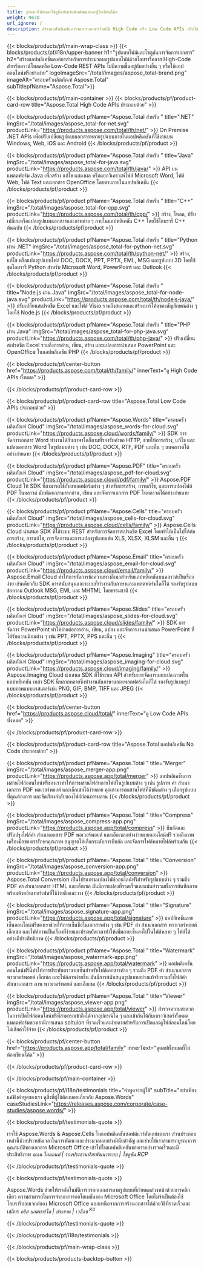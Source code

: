 ```yaml
---
title: รูปแบบไฟล์และโซลูชันสำหรับนักพัฒนาและผู้ไม่เขียนโค้ด
weight: 9630
url_ignore: /
description: สร้างแอปพลิเคชันการจัดการเอกสารโดยใช้ High Code หรือ Low Code APIs หรือใช้แอปพลิเคชันแบบ cross-platform เพื่อดู วิเคราะห์ ตรวจสอบ หรือแปลงไฟล์รูปแบบ 100+ รูปแบบของไฟล์
---
```


{{< blocks/products/pf/main-wrap-class >}}
{{< blocks/products/pf/i18n/upper-banner h1="รูปแบบไฟล์และโซลูชันการจัดการเอกสาร" h2="สร้างแอปพลิเคชันองค์กรสำหรับการประมวลผลรูปแบบไฟล์ด้วยไลบรารีคลาส High-Code สำหรับดาวน์โหลดหรือ Low-Code REST APIs ไม่มีความขึ้นอยู่กับอย่างอื่น ๆ หรือใช้แอปออนไลน์ฟรีอย่างง่าย" logoImageSrc="/total/images/aspose_total-brand.png" imageAlt="ครอบครัวผลิตภัณฑ์ Aspose.Total" subTitlepfName="Aspose.Total">}}

{{< blocks/products/pf/main-container >}}
{{< blocks/products/pf/product-card-row title="Aspose.Total High Code APIs ประกอบด้วย" >}}

{{< blocks/products/pf/product pfName="Aspose.Total สำหรับ " title=".NET" imgSrc="/total/images/aspose_total-for-net.svg" productLink="https://products.aspose.com/total/th/net/" >}}
On Premise .NET APIs เพื่อปรับเปลี่ยนรูปแบบเอกสารหลายรูปแบบภายในแอปพลิเคชันที่ใช้งานบน Windows, Web, iOS และ Android
{{< /blocks/products/pf/product >}}

{{< blocks/products/pf/product pfName="Aspose.Total สำหรับ " title="Java" imgSrc="/total/images/aspose_total-for-java.svg" productLink="https://products.aspose.com/total/th/java/" >}}
API บนแพลตฟอร์ม Java เพื่อสร้าง แก้ไข แสดงผล หรือแยกวิเคราะห์ไฟล์ Microsoft Word, ไฟล์ Web, ไฟล์ Text และเอกสาร OpenOffice โดยตรงภายในแอปพลิเคชัน
{{< /blocks/products/pf/product >}}

{{< blocks/products/pf/product pfName="Aspose.Total สำหรับ " title="C++" imgSrc="/total/images/aspose_total-for-cpp.svg" productLink="https://products.aspose.com/total/th/cpp/" >}}
สร้าง, โหลด, ปรับเปลี่ยนหรือแปลงรูปแบบเอกสารและภาพต่าง ๆ ภายในแอปพลิเคชัน C++ โดยใช้ไลบรารี C++ ต้นฉบับ
{{< /blocks/products/pf/product >}}

{{< blocks/products/pf/product pfName="Aspose.Total สำหรับ " title="Python ผ่าน .NET" imgSrc="/total/images/aspose_total-for-python-net.svg" productLink="https://products.aspose.com/total/th/python-net/" >}}
สร้าง, แก้ไข หรือแปลงรูปแบบไฟล์ DOC, DOCX, PPT, PPTX, EML, MSG และรูปแบบ 3D โดยใช้ชุดไลบรารี Python สำหรับ Microsoft Word, PowerPoint และ Outlook
{{< /blocks/products/pf/product >}}

{{< blocks/products/pf/product pfName="Aspose.Total สำหรับ " title="Node.js ผ่าน Java" imgSrc="/total/images/aspose_total-for-node-java.svg" productLink="https://products.aspose.com/total/th/nodejs-java/" >}}
ปรับเปลี่ยนสเปรดชีต Excel และไฟล์ Visio รวมถึงสแกนและสร้างบาร์โค้ดของสัญลักษณ์ต่าง ๆ โดยใช้ Node.js
{{< /blocks/products/pf/product >}}

{{< blocks/products/pf/product pfName="Aspose.Total สำหรับ " title="PHP ผ่าน Java" imgSrc="/total/images/aspose_total-for-php-java.svg" productLink="https://products.aspose.com/total/th/php-java/" >}}
ปรับเปลี่ยนสเปรดชีต Excel รวมถึงการอ่าน, เขียน, สร้าง และแปลงการนำเสนอ PowerPoint และ OpenOffice ในแอปพลิเคชัน PHP
{{< /blocks/products/pf/product >}}

{{< blocks/products/pf/center-button href="https://products.aspose.com/total/th/family/" innerText="ดู High Code APIs ทั้งหมด" >}}

{{< /blocks/products/pf/product-card-row >}}

{{< blocks/products/pf/product-card-row title="Aspose.Total Low Code APIs ประกอบด้วย" >}}

{{< blocks/products/pf/product pfName="Aspose.Words" title="ครอบครัวผลิตภัณฑ์ Cloud" imgSrc="/total/images/aspose_words-for-cloud.svg" productLink="https://products.aspose.cloud/words/family/" >}}
SDK การจัดการเอกสาร Word ทำงานได้กับภาษาใดก็ตามที่รองรับคำขอ HTTP, ช่วยให้การสร้าง, แก้ไข และแปลงเอกสาร Word ในรูปแบบต่าง ๆ เช่น DOC, DOCX, RTF, PDF และอื่น ๆ บนคลาวด์ได้อย่างง่ายดาย
{{< /blocks/products/pf/product >}}

{{< blocks/products/pf/product pfName="Aspose.PDF" title="ครอบครัวผลิตภัณฑ์ Cloud" imgSrc="/total/images/aspose_pdf-for-cloud.svg" productLink="https://products.aspose.cloud/pdf/family/" >}}
Aspose.PDF Cloud ให้ SDK ที่สามารถใช้กับแพลตฟอร์มต่าง ๆ สำหรับการสร้าง, การแก้ไข, และการแปลงไฟล์ PDF ในคลาวด์ นักพัฒนาสามารถอ่าน, เขียน และจัดการเอกสาร PDF ในคลาวด์ได้อย่างง่ายดาย
{{< /blocks/products/pf/product >}}

{{< blocks/products/pf/product pfName="Aspose.Cells" title="ครอบครัวผลิตภัณฑ์ Cloud" imgSrc="/total/images/aspose_cells-for-cloud.svg" productLink="https://products.aspose.cloud/cells/family/" >}}
Aspose.Cells Cloud นำเสนอ SDK ที่ใช้ระบบ REST สำหรับการจัดการสเปรดชีต Excel โดยทำให้เป็นไปได้ต่อการสร้าง, การแก้ไข, การจัดการและการแปลงรูปแบบเช่น XLS, XLSX, XLSM และอื่น ๆ
{{< /blocks/products/pf/product >}}

{{< blocks/products/pf/product pfName="Aspose.Email" title="ครอบครัวผลิตภัณฑ์ Cloud" imgSrc="/total/images/aspose_email-for-cloud.svg" productLink="https://products.aspose.cloud/email/family/" >}}
Aspose.Email Cloud ทำให้การจัดการข้อความทางอีเมลสำหรับแอปพลิเคชันบนคลาวด์เป็นเรื่องง่าย เช่นเดียวกับ SDK การสนับสนุนและระบบที่ทำงานกับภาษาและแพลตฟอร์มใดก็ได้ รองรับรูปแบบข้อความ Outlook MSG, EML และ MHTML โดยธรรมชาติ
{{< /blocks/products/pf/product >}}

{{< blocks/products/pf/product pfName="Aspose.Slides" title="ครอบครัวผลิตภัณฑ์ Cloud" imgSrc="/total/images/aspose_slides-for-cloud.svg" productLink="https://products.aspose.cloud/slides/family/" >}}
SDK การจัดการ PowerPoint ทำให้ง่ายต่อการอ่าน, เขียน, แปลง และจัดการงานนำเสนอ PowerPoint ที่ได้รับความนิยมต่าง ๆ เช่น PPT, PPTX, PPS และอื่น ๆ
{{< /blocks/products/pf/product >}}

{{< blocks/products/pf/product pfName="Aspose.Imaging" title="ครอบครัวผลิตภัณฑ์ Cloud" imgSrc="/total/images/aspose_imaging-for-cloud.svg" productLink="https://products.aspose.cloud/imaging/family/" >}}
Aspose.Imaging Cloud นำเสนอ SDK ที่ใช้ระบบ API สำหรับการจัดการและแปลงภาพในแอปพลิเคชัน เหล่า SDK นี้หลากหลายซึ่งทำงานกับภาษาและแพลตฟอร์มใดก็ได้ รองรับรูปแบบรูปแบบภาพแบบแรสเตอร์เช่น PNG, GIF, BMP, TIFF และ JPEG
{{< /blocks/products/pf/product >}}

{{< blocks/products/pf/center-button href="https://products.aspose.cloud/total/" innerText="ดู Low Code APIs ทั้งหมด" >}}

{{< /blocks/products/pf/product-card-row >}}

{{< blocks/products/pf/product-card-row title="Aspose.Total แอปพลิเคชัน No Code ประกอบด้วย" >}}

{{< blocks/products/pf/product pfName="Aspose.Total " title="Merger" imgSrc="/total/images/aspose_merger-app.png" productLink="https://products.aspose.app/total/merger" >}}
แอปพลิเคชันการผสานไฟล์ออนไลน์ฟรีของเราทำให้การผสานไฟล์หลายไฟล์ในรูปแบบต่าง ๆ เช่น รูปภาพ คำ สำเนาเอกสาร PDF พอเวอร์พอยต์ และเอ็กเซลได้ง่ายดาย คุณสามารถผสานไฟล์ที่มีชนิดต่าง ๆ เลือกรูปแบบที่คุณต้องการ และจัดเรียงลำดับของไฟล์ก่อนการผสาน
{{< /blocks/products/pf/product >}}

{{< blocks/products/pf/product pfName="Aspose.Total " title="Compress" imgSrc="/total/images/aspose_compress-app.png" productLink="https://products.aspose.app/total/compress" >}}
บีบอัดและปรับปรุงไฟล์คำ สำเนาเอกสาร PDF พอเวอร์พอยต์ และเอ็กเซลอย่างง่ายดายออนไลน์ฟรี รวมถึงภาพ เครื่องมือของเรารักษาคุณภาพ อนุญาตให้เลือกระดับการบีบอัด และจัดการไฟล์หลายไฟล์พร้อมกัน
{{< /blocks/products/pf/product >}}

{{< blocks/products/pf/product pfName="Aspose.Total " title="Conversion" imgSrc="/total/images/aspose_conversion-app.png" productLink="https://products.aspose.app/total/conversion" >}}
Aspose.Total Conversion เป็นโปรแกรมแปลงไฟล์ออนไลน์ฟรีสำหรับรูปแบบต่าง ๆ รวมถึง PDF คำ สำเนาเอกสาร HTML และเอ็กเซล มันมีการแปลงที่รวดเร็วและแม่นยำรวมทั้งการบันทึกภาพ พร้อมด้วยอินเทอร์เฟซที่ใช้ง่ายดึงและวาง
{{< /blocks/products/pf/product >}}

{{< blocks/products/pf/product pfName="Aspose.Total " title="Signature" imgSrc="/total/images/aspose_signature-app.png" productLink="https://products.aspose.app/total/signature" >}}
แอปลิเคชันลายเซ็นออนไลน์ฟรีของเราช่วยให้การเซ็นชื่อในเอกสารต่าง ๆ เช่น PDF คำ สำเนาเอกสาร พาวเวอร์พอยต์ เอ็กเซล และไฟล์ภาพเป็นเรื่องที่ง่ายและประหยัดเวลาทำให้เพิ่มลายเซ็นลงไปในไฟล์หลาย ๆ ไฟล์ได้อย่างมีประสิทธิภาพ
{{< /blocks/products/pf/product >}}

{{< blocks/products/pf/product pfName="Aspose.Total " title="Watermark" imgSrc="/total/images/aspose_watermark-app.png" productLink="https://products.aspose.app/total/watermark" >}}
แอปพลิเคชันออนไลน์ฟรีนี้ทำให้การประทับตราลายเซ็นสำหรับไฟล์เอกสารต่าง ๆ รวมถึง PDF คำ สำเนาเอกสาร พาวเวอร์พอยต์ เอ็กเซล และไฟล์ภาพง่ายขึ้น มันมีการสนับสนุนรูปแบบอย่างแท้จริงรวมทั้งไฟล์คำ สำเนาเอกสาร ภาพ พาวเวอร์พอยต์ และเอ็กเซล
{{< /blocks/products/pf/product >}}

{{< blocks/products/pf/product pfName="Aspose.Total " title="Viewer" imgSrc="/total/images/aspose_viewer-app.png" productLink="https://products.aspose.app/total/viewer" >}}
สำรวจความสะดวกในการเปิดไฟล์ออนไลน์ฟรีที่สามารถเข้าถึงได้จากอุปกรณ์ใด ๆ และเข้ากันได้กับเบราว์เซอร์ทั้งหมด แพลตฟอร์มของเรามีการเสนอ soltuion ที่รวดเร็วและง่ายดายสำหรับการเปิดและดูไฟล์ออนไลน์โดยไม่เสียค่าใช้จ่าย
{{< /blocks/products/pf/product >}}

{{< blocks/products/pf/center-button href="https://products.aspose.app/total/family" innerText="ดูแอปทั้งหมดที่ไม่ต้องเขียนโค้ด" >}}

{{< /blocks/products/pf/product-card-row >}}

{{< /blocks/products/pf/main-container >}}

{{< blocks/products/pf/i18n/testimonials title="คำพูดจากผู้ใช้" subTitle="อย่าเพียงแค่ฟังคำพูดของเรา ดูสิ่งที่ผู้ใช้ต้องบอกเกี่ยวกับ Aspose.Words" caseStudiesLink="https://releases.aspose.com/corporate/case-studies/aspose.words/" >}}

{{< blocks/products/pf/testimonials-quote >}}
<p class="first">
 เราใช้ Aspose.Words &amp; Aspose.Cells ในแอปพลิเคชันซอฟต์แวร์ลัดเลย์ของเรา ส่วนประกอบเหล่านี้ช่วยประหยัดเวลาในการพัฒนาและประมวลผลอย่างมีนัยสำคัญ และช่วยให้เราสามารถบูรณาการคุณสมบัติของเอกสาร Microsoft Office เข้าไปในแอปพลิเคชันของเราอย่างรวดเร็วและมีประสิทธิภาพ
 <em>
  ฌอน ไดมอนด์ | รองประธานฝ่ายพัฒนาระบบ | โซลูชัน RCP
 </em>
</p>

{{< /blocks/products/pf/testimonials-quote >}}

{{< blocks/products/pf/testimonials-quote >}}
<p class="second">
 Aspose.Words ช่วยให้เราอัตโนมัติการกรอกเอกสารตามรูปแบบที่กำหนดล่วงหน้าด้วยการคลิกเดียว ความสามารถในการจำลองการออโตเมชันของ Microsoft Office โดยไม่จำเป็นต้องใช้ไลบรารีออบเจกต์ของ Microsoft Office นอกเหนือจากการสร้างเอกสารได้ด้วยวิธีที่รวดเร็วและเสถียร
 <em>
  คริส บอมบาร์โด | ประธาน | เวล็อซ
  <sup>
   K4
  </sup>
 </em>
</p>

{{< /blocks/products/pf/testimonials-quote >}}

{{< /blocks/products/pf/i18n/testimonials >}}

{{< /blocks/products/pf/main-wrap-class >}}

{{< blocks/products/products-backtop-button >}}

